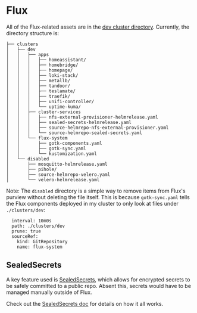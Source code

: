 # Flux

All of the Flux-related assets are in the [dev cluster directory](../../clusters/dev/). Currently, the directory structure is:

```
├── clusters
│   ├── dev
│   │   ├── apps
│   │   │   ├── homeassistant/
│   │   │   ├── homebridge/
│   │   │   ├── homepage/
│   │   │   ├── loki-stack/
│   │   │   ├── metallb/
│   │   │   ├── tandoor/
│   │   │   ├── teslamate/
│   │   │   ├── traefik/
│   │   │   ├── unifi-controller/
│   │   │   └── uptime-kuma/
│   │   ├── cluster-services
│   │   │   ├── nfs-external-provisioner-helmrelease.yaml
│   │   │   ├── sealed-secrets-helmrelease.yaml
│   │   │   ├── source-helmrepo-nfs-external-provisioner.yaml
│   │   │   └── source-helmrepo-sealed-secrets.yaml
│   │   └── flux-system
│   │       ├── gotk-components.yaml
│   │       ├── gotk-sync.yaml
│   │       └── kustomization.yaml
│   └── disabled
│       ├── mosquitto-helmrelease.yaml
│       ├── pihole/
│       ├── source-helmrepo-velero.yaml
│       └── velero-helmrelease.yaml
```

Note: The `disabled` directory is a simple way to remove items from Flux's purview without deleting the file itself. This is because `gotk-sync.yaml` tells the Flux components deployed in my cluster to only look at files under `./clusters/dev`:

```spec:
  interval: 10m0s
  path: ./clusters/dev
  prune: true
  sourceRef:
    kind: GitRepository
    name: flux-system
```

## SealedSecrets

A key feature used is [SealedSecrets](https://fluxcd.io/docs/guides/sealed-secrets/), which allows for encrypted secrets to be safely committed to a public repo. Absent this, secrets would have to be managed manually outside of Flux.

Check out the [SealedSecrets doc](../sealed-secrets.md) for details on how it all works. 